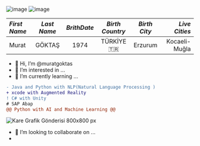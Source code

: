 ![image](https://user-images.githubusercontent.com/77151500/120715677-9d388980-c4cd-11eb-9cf1-167e2569abcc.png)
![image](https://user-images.githubusercontent.com/77151500/120507094-2fa63380-c3cf-11eb-9705-04b4cec51279.png)

|***First Name***|***Last Name***|***BrithDate***|***Birth Country***|***Birth City***|***Live Cities***  |
|:---      |:---:    |:---:    |:---:        |:---:     |         ---:|
|Murat     | GÖKTAŞ  |1974     |TÜRKİYE :tr: |Erzurum   |Kocaeli-Muğla|
 



- 👋 Hi, I’m @muratgoktas
- 👀 I’m interested in ...
- 🌱 I’m currently learning ...
```diff
- Java and Python with NLP(Natural Language Processing )
+ xcode with Augmented Reality 
! C# with Unity
# SAP Abap
@@ Python with AI and Machine Learning @@
```
![Kare Grafik Gönderisi 800x800  px](https://user-images.githubusercontent.com/77151500/120977943-9a16f500-c77c-11eb-9f76-1f5d014e606f.gif)

- 💞️ I’m looking to collaborate on ...
- 
<!---
![Kare Grafik Gönderisi 800x800  px](https://user-images.githubusercontent.com/77151500/120977943-9a16f500-c77c-11eb-9f76-1f5d014e606f.gif)
| Left-aligned | Center-aligned | Right-aligned |
| :---         |     :---:      |          ---: |
| git status   | git status     | git status    |
| git diff     | git diff       | git diff      |
- 📫 <h1>Certificate</h1>...



```diff
- text in red
+ text in green
! text in orange
# text in gray
@@ text in purple (and bold)@@
```
<?xml version="1.0" encoding="utf-8"?>
<svg version="1.1" 
     xmlns="http://www.w3.org/2000/svg"
     xmlns:xlink="http://www.w3.org/1999/xlink"
     width="100" height="50">
  <text font-size="16" x="10" y="20">
    <tspan fill="red">Hello</tspan>,
    <tspan fill="green">world</tspan>!
  </text>
</svg> 



![image](https://user-images.githubusercontent.com/77151500/120518553-5f0e6d80-c3da-11eb-8dce-1d1493807092.png)
muratgoktas/muratgoktas is a ✨ special ✨ repository because its `README.md` (this file) appears on your GitHub profile.
You can click the Preview link to take a look at your changes.
--->
